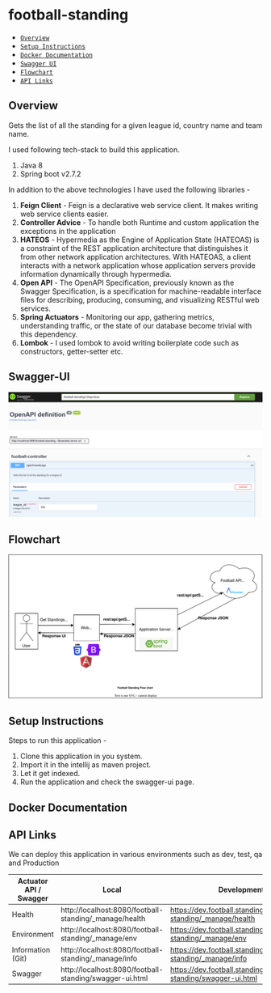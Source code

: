 # football-standing
- [`Overview`](#Overview)
- [`Setup Instructions`](#Setup-Instructions)
- [`Docker Documentation`](#Docker-Documentation)
- [`Swagger UI`](#Swagger-UI)
- [`Flowchart`](#Flowchart)
- [`API Links`](#API-Links)

## Overview
Gets the list of all the standing for a given league id, country name and team name.

I used following tech-stack to build this application. 

1. Java 8
2. Spring boot v2.7.2

In addition to the above technologies I have used the following libraries - 

1. **Feign Client** - Feign is a declarative web service client. It makes writing web service clients easier.
2. **Controller Advice** - To handle both Runtime and custom application the exceptions in the application
3. **HATEOS** - Hypermedia as the Engine of Application State (HATEOAS) is a constraint of the REST application architecture that distinguishes it from other network application architectures. With HATEOAS, a client interacts with a network application whose application servers provide information dynamically through hypermedia.
4. **Open API** - The OpenAPI Specification, previously known as the Swagger Specification, is a specification for machine-readable interface files for describing, producing, consuming, and visualizing RESTful web services.
5. **Spring Actuators** - Monitoring our app, gathering metrics, understanding traffic, or the state of our database become trivial with this dependency.
6. **Lombok** - I used lombok to avoid writing boilerplate code such as constructors, getter-setter etc.


## Swagger-UI
![Alt text](swagger-ui.png?raw=true "Swagger Home Page")

## Flowchart
![Alt text](flowchart.svg?raw=true "Flowchart")


## Setup Instructions

Steps to run this application - 

1. Clone this application in you system.
2. Import it in the intellij as maven project.
3. Let it get indexed. 
4. Run the application and check the swagger-ui page.

## Docker Documentation

## API Links
We can deploy this application in various environments such as dev, test, qa and Production

| Actuator API / Swagger     | Local | Development | QA | Release | Production |
| ------------ | ----------- | ----------- | ---| --- | ----|
| Health|http://localhost:8080/football-standing/_manage/health|https://dev.football.standing.com/football-standing/_manage/health| https://test.football.standing.com/football-standing/_manage/health| https://stage.football.standing.com/football-standing/_manage/health|https://football.standing.com/football-standing/_manage/health|
| Environment |http://localhost:8080/football-standing/_manage/env|https://dev.football.standing.com/football-standing/_manage/env| https://test.football.standing.com/football-standing/_manage/env| https://stage.football.standing.com/football-standing/_manage/env|https://football.standing.com/football-standing/_manage/env|  
| Information (Git) |http://localhost:8080/football-standing/_manage/info|https://dev.football.standing.com/football-standing/_manage/info|https://test.football.standing.com/football-standing/_manage/info|https://stage.football.standing.com/football-standing/_manage/info|https://football.standing.com/football-standing/_manage/info|
| Swagger |http://localhost:8080/football-standing/swagger-ui.html| https://dev.football.standing.com/football-standing/swagger-ui.html| https://test.football.standing.com/football-standing/swagger-ui.html|https://stage.football.standing.com/football-standing/swagger-ui.html | https://football.standing.com/football-standing/swagger-ui.html|
